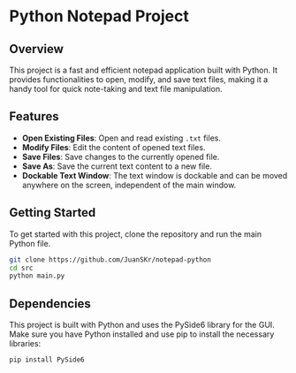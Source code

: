# Python Notepad Project

## Overview
This project is a fast and efficient notepad application built with Python. It provides functionalities to open, modify, and save text files, making it a handy tool for quick note-taking and text file manipulation.

## Features
- **Open Existing Files**: Open and read existing `.txt` files.
- **Modify Files**: Edit the content of opened text files.
- **Save Files**: Save changes to the currently opened file.
- **Save As**: Save the current text content to a new file.
- **Dockable Text Window**: The text window is dockable and can be moved anywhere on the screen, independent of the main window.

## Getting Started
To get started with this project, clone the repository and run the main Python file.

```bash
git clone https://github.com/JuanSKr/notepad-python
cd src
python main.py
```

## Dependencies
This project is built with Python and uses the PySide6 library for the GUI. Make sure you have Python installed and use pip to install the necessary libraries:
```bash
pip install PySide6
```
